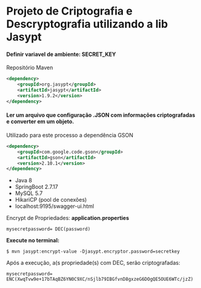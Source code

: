 # Projeto de Criptografia  e Descryptografia utilizando a lib Jasypt

#### Definir variavel de ambiente: SECRET_KEY

Repositório Maven

```xml
<dependency>
    <groupId>org.jasypt</groupId>
    <artifactId>jasypt</artifactId>
    <version>1.9.2</version>
</dependency> 
````

#### Ler um arquivo que configuração .JSON com informações criptografadas e converter em um objeto.
Utilizado para este processo a dependência GSON

```xml
<dependency>
    <groupId>com.google.code.gson</groupId>
    <artifactId>gson</artifactId>
    <version>2.10.1</version>
</dependency>
````

* Java 8 
* SpringBoot 2.7.17
* MySQL 5.7
* HikariCP (pool de conexões)
* localhost:9195/swagger-ui.html

Encrypt de Propriedades:
<strong> application.properties</strong>
```
mysecretpassword= DEC(password)
```
<strong>Execute no terminal:</strong>
```
$ mvn jasypt:encrypt-value -Djasypt.encryptor.password=secretkey
```
Após a execução, a(s propriedade(s) com DEC, serão criptografadas:
```
mysecretpassword= ENC(XwqTvw9e+17bTAqBZ6YN0C9XC/nSjlb79IBGfvnD8gxzeG6DOgQE5OUE6WTc/jzZ)
```
